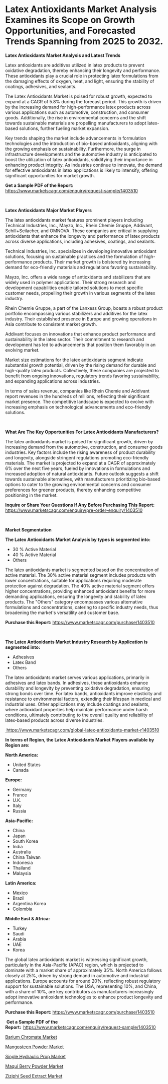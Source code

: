 <p><h1>Latex Antioxidants Market Analysis Examines its Scope on Growth Opportunities, and Forecasted Trends Spanning from 2025 to 2032.</h1></p><p><strong>Latex Antioxidants Market Analysis and Latest Trends</strong></p>
<p><p>Latex antioxidants are additives utilized in latex products to prevent oxidative degradation, thereby enhancing their longevity and performance. These antioxidants play a crucial role in protecting latex formulations from the damaging effects of oxygen, heat, and light, ensuring the stability of coatings, adhesives, and sealants. </p><p>The Latex Antioxidants Market is poised for robust growth, expected to expand at a CAGR of 5.8% during the forecast period. This growth is driven by the increasing demand for high-performance latex products across various applications such as automotive, construction, and consumer goods. Additionally, the rise in environmental concerns and the shift towards sustainable materials are propelling manufacturers to adopt latex-based solutions, further fueling market expansion. </p><p>Key trends shaping the market include advancements in formulation technologies and the introduction of bio-based antioxidants, aligning with the growing emphasis on sustainability. Furthermore, the surge in infrastructure developments and the automotive industry is anticipated to boost the utilization of latex antioxidants, solidifying their importance in enhancing product integrity. As industries continue to innovate, the demand for effective antioxidants in latex applications is likely to intensify, offering significant opportunities for market growth.</p></p>
<p><strong>Get a Sample PDF of the Report:&nbsp;</strong> <a href="https://www.marketscagr.com/enquiry/request-sample/1403510?utm_campaign=1848&utm_medium=2&utm_source=Github&utm_content=ia&utm_term=28032025&utm_id=latex-antioxidants">https://www.marketscagr.com/enquiry/request-sample/1403510</a></p>
<p>&nbsp;</p>
<p><strong>Latex Antioxidants Major Market Players</strong></p>
<p><p>The latex antioxidants market features prominent players including Technical Industries, Inc., Mayzo, Inc., Rhein Chemie Gruppe, Addivant, Schill+Seilacher, and OMNOVA. These companies are critical in supplying antioxidants that enhance the longevity and performance of latex products across diverse applications, including adhesives, coatings, and sealants.</p><p>Technical Industries, Inc. specializes in developing innovative antioxidant solutions, focusing on sustainable practices and the formulation of high-performance products. Their market growth is bolstered by increasing demand for eco-friendly materials and regulations favoring sustainability. </p><p>Mayzo, Inc. offers a wide range of antioxidants and stabilizers that are widely used in polymer applications. Their strong research and development capabilities enable tailored solutions to meet specific customer needs, propelling their growth in various segments of the latex industry.</p><p>Rhein Chemie Gruppe, a part of the Lanxess Group, boasts a robust product portfolio encompassing various stabilizers and additives for the latex industry. Their established presence in Europe and growing operations in Asia contribute to consistent market growth.</p><p>Addivant focuses on innovations that enhance product performance and sustainability in the latex sector. Their commitment to research and development has led to advancements that position them favorably in an evolving market.</p><p>Market size estimations for the latex antioxidants segment indicate substantial growth potential, driven by the rising demand for durable and high-quality latex products. Collectively, these companies are projected to benefit from ongoing innovations, regulatory trends favoring sustainability, and expanding applications across industries.</p><p>In terms of sales revenue, companies like Rhein Chemie and Addivant report revenues in the hundreds of millions, reflecting their significant market presence. The competitive landscape is expected to evolve with increasing emphasis on technological advancements and eco-friendly solutions.</p></p>
<p>&nbsp;</p>
<p><strong>What Are The Key Opportunities For Latex Antioxidants Manufacturers?</strong></p>
<p><p>The latex antioxidants market is poised for significant growth, driven by increasing demand from the automotive, construction, and consumer goods industries. Key factors include the rising awareness of product durability and longevity, alongside stringent regulations promoting eco-friendly materials. The market is projected to expand at a CAGR of approximately 6% over the next five years, fueled by innovations in formulations and increased adoption of natural antioxidants. Future outlook suggests a shift towards sustainable alternatives, with manufacturers prioritizing bio-based options to cater to the growing environmental concerns and consumer preferences for greener products, thereby enhancing competitive positioning in the market.</p></p>
<p><strong>Inquire or Share Your Questions If Any Before Purchasing This Report:</strong> <a href="https://www.marketscagr.com/enquiry/pre-order-enquiry/1403510?utm_campaign=1848&utm_medium=2&utm_source=Github&utm_content=ia&utm_term=28032025&utm_id=latex-antioxidants">https://www.marketscagr.com/enquiry/pre-order-enquiry/1403510</a></p>
<p>&nbsp;</p>
<p><strong>Market Segmentation</strong></p>
<p><strong>The Latex Antioxidants Market Analysis by types is segmented into:</strong></p>
<p><ul><li>30 % Active Material</li><li>40 % Active Material</li><li>Others</li></ul></p>
<p><p>The latex antioxidants market is segmented based on the concentration of active material. The 30% active material segment includes products with lower concentrations, suitable for applications requiring moderate protection against degradation. The 40% active material segment offers higher concentrations, providing enhanced antioxidant benefits for more demanding applications, ensuring the longevity and stability of latex products. The "Others" category encompasses various alternative formulations and concentrations, catering to specific industry needs, thus broadening the market's versatility and customer base.</p></p>
<p><strong>Purchase this Report:&nbsp;</strong><a href="https://www.marketscagr.com/purchase/1403510?utm_campaign=1848&utm_medium=2&utm_source=Github&utm_content=ia&utm_term=28032025&utm_id=latex-antioxidants">https://www.marketscagr.com/purchase/1403510</a></p>
<p>&nbsp;</p>
<p><strong>The Latex Antioxidants Market Industry Research by Application is segmented into:</strong></p>
<p><ul><li>Adhesives</li><li>Latex Band</li><li>Others</li></ul></p>
<p><p>The latex antioxidants market serves various applications, primarily in adhesives and latex bands. In adhesives, these antioxidants enhance durability and longevity by preventing oxidative degradation, ensuring strong bonds over time. For latex bands, antioxidants improve elasticity and resistance to environmental factors, extending their lifespan in medical and industrial uses. Other applications may include coatings and sealants, where antioxidant properties help maintain performance under harsh conditions, ultimately contributing to the overall quality and reliability of latex-based products across diverse industries.</p></p>
<p><a href="https://www.marketscagr.com/global-latex-antioxidants-market-r1403510?utm_campaign=1848&utm_medium=2&utm_source=Github&utm_content=ia&utm_term=28032025&utm_id=latex-antioxidants">&nbsp;https://www.marketscagr.com/global-latex-antioxidants-market-r1403510</a></p>
<p><strong>In terms of Region, the Latex Antioxidants Market Players available by Region are:</strong></p>
<p>
    <p> <strong> North America: </strong>
        <ul>
            <li>United States</li>
            <li>Canada</li>
        </ul>
        </p> 
    <p> <strong> Europe: </strong>
        <ul>
            <li>Germany</li>
            <li>France</li>
            <li>U.K.</li>
            <li>Italy</li>
            <li>Russia</li>
        </ul>
        </p> 
    <p> <strong> Asia-Pacific: </strong>
        <ul>
            <li>China</li>
            <li>Japan</li>
            <li>South Korea</li>
            <li>India</li>
            <li>Australia</li>
            <li>China Taiwan</li>
            <li>Indonesia</li>
            <li>Thailand</li>
            <li>Malaysia</li>
        </ul>
        </p> 
    <p> <strong> Latin America: </strong>
        <ul>
            <li>Mexico</li>
            <li>Brazil</li>
            <li>Argentina Korea</li>
            <li>Colombia</li>
        </ul>
        </p> 
    <p> <strong> Middle East & Africa: </strong>
        <ul>
            <li>Turkey</li>
            <li>Saudi</li>
            <li>Arabia</li>
            <li>UAE</li>
            <li>Korea</li>
        </ul>
    </p>
    </p>
<p><p>The global latex antioxidants market is witnessing significant growth, particularly in the Asia-Pacific (APAC) region, which is projected to dominate with a market share of approximately 35%. North America follows closely at 25%, driven by strong demand in automotive and industrial applications. Europe accounts for around 20%, reflecting robust regulatory support for sustainable solutions. The USA, representing 10%, and China, with a share of 10%, are key contributors as manufacturers increasingly adopt innovative antioxidant technologies to enhance product longevity and performance.</p></p>
<p><strong>Purchase this Report: </strong><a href="https://www.marketscagr.com/purchase/1403510?utm_campaign=1848&utm_medium=2&utm_source=Github&utm_content=ia&utm_term=28032025&utm_id=latex-antioxidants">https://www.marketscagr.com/purchase/1403510</a></p>
<p>&nbsp;<strong>Get a Sample PDF of the Report:&nbsp;&nbsp;</strong><a href="https://www.marketscagr.com/enquiry/request-sample/1403510?utm_campaign=1848&utm_medium=2&utm_source=Github&utm_content=ia&utm_term=28032025&utm_id=latex-antioxidants">https://www.marketscagr.com/enquiry/request-sample/1403510</a></p>
<p><strong></strong></p>
<p><p><a href="https://github.com/prumrupear/Market-Research-Report-List-1/blob/main/barium-chromate-market.md?utm_campaign=1848&utm_medium=2&utm_source=Github&utm_content=ia&utm_term=28032025&utm_id=latex-antioxidants">Barium Chromate Market</a></p><p><a href="https://github.com/romeoacuffap/Market-Research-Report-List-1/blob/main/mangosteen-powder-market.md?utm_campaign=1848&utm_medium=2&utm_source=Github&utm_content=ia&utm_term=28032025&utm_id=latex-antioxidants">Mangosteen Powder Market</a></p><p><a href="https://github.com/kelttnandan9/Market-Research-Report-List-1/blob/main/single-hydraulic-prop-market.md?utm_campaign=1848&utm_medium=2&utm_source=Github&utm_content=ia&utm_term=28032025&utm_id=latex-antioxidants">Single Hydraulic Prop Market</a></p><p><a href="https://github.com/goreabeeran/Market-Research-Report-List-1/blob/main/maqui-berry-powder-market.md?utm_campaign=1848&utm_medium=2&utm_source=Github&utm_content=ia&utm_term=28032025&utm_id=latex-antioxidants">Maqui Berry Powder Market</a></p><p><a href="https://github.com/klinzenisaa/Market-Research-Report-List-1/blob/main/ziziphi-seed-extract-market.md?utm_campaign=1848&utm_medium=2&utm_source=Github&utm_content=ia&utm_term=28032025&utm_id=latex-antioxidants">Ziziphi Seed Extract Market</a></p></p>